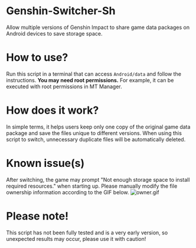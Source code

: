# Genshin-Switcher-Sh
Allow multiple versions of Genshin Impact to share game data packages on Android devices to save storage space.

# How to use?
Run this script in a terminal that can access `Android/data` and follow the instructions. **You may need root permissions.** For example, it can be executed with root permissions in MT Manager.
# How does it work?
In simple terms, it helps users keep only one copy of the original game data package and save the files unique to different versions. When using this script to switch, unnecessary duplicate files will be automatically deleted.
# Known issue(s)
After switching, the game may prompt "Not enough storage space to install required resources." when starting up. Please manually modify the file ownership information according to the GIF below.
![owner.gif](https://raw.githubusercontent.com/ianchb/Genshin-Switcher-Sh/main/owner.gif)
# Please note! 
This script has not been fully tested and is a very early version, so unexpected results may occur, please use it with caution!
